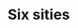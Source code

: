 # Six sities

[travis-image]: https://travis-ci.org/redVi/33806-six-cities-1.svg?branch=master
[travis-url]: https://travis-ci.org/redVi/33806-six-cities-1
